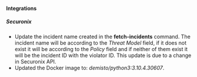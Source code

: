 
#### Integrations
##### Securonix
- Update the incident name created in the **fetch-incidents** command.
 The incident name will be according to the *Threat Model* field, if it does not exist it will be according to the *Policy* field
 and if neither of them exist it will be the incident ID with the violator ID.
 This update is due to a change in Securonix API.
- Updated the Docker image to: *demisto/python3:3.10.4.30607*.
